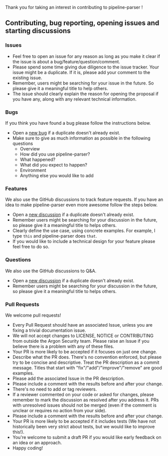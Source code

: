 Thank you for taking an interest in contributing to pipeline-parser !

## Contributing, bug reporting, opening issues and starting discussions

### Issues

- Feel free to open an issue for any reason as long as you make it clear if the issue is about a bug/feature/question/comment.
- Please spend some time giving due diligence to the issue tracker. Your issue might be a duplicate. If it is, please add your comment to the existing issue.
- Remember, users might be searching for your issue in the future. So please give it a meaningful title to help others.
- The issue should clearly explain the reason for opening the proposal if you have any, along with any relevant technical information.

### Bugs

If you think you have found a bug please follow the instructions below.

- Open a [new bug](https://github.com/khulnasoft-lab/pipeline-parser/issues/new?assignees=&labels=&template=bug_report.md) if a duplicate doesn't already exist.
- Make sure to give as much information as possible in the following questions
  - Overview
  - How did you use pipeline-parser?
  - What happened?
  - What did you expect to happen?
  - Environment
  - Anything else you would like to add

### Features

We also use the GitHub discussions to track feature requests. If you have an idea to make pipeline-parser even more awesome follow the steps below.

- Open a [new discussion](https://github.com/khulnasoft-lab/pipeline-parser/discussions/new?category_id=19113743) if a duplicate doesn't already exist.
- Remember users might be searching for your discussion in the future, so please give it a meaningful title to helps others.
- Clearly define the use case, using concrete examples. For example, I type `this` and pipeline-parser does `that`.
- If you would like to include a technical design for your feature please feel free to do so.

### Questions

We also use the GitHub discussions to Q&A.

- Open a [new discussion](https://github.com/khulnasoft-lab/pipeline-parser/discussions/new) if a duplicate doesn't already exist.
- Remember users might be searching for your discussion in the future, so please give it a meaningful title to helps others.

### Pull Requests

We welcome pull requests!

- Every Pull Request should have an associated Issue, unless you are fixing a trivial documentation issue.
- We will not accept changes to LICENSE, NOTICE or CONTRIBUTING from outside the Argon Security team. Please raise an Issue if you believe there is a problem with any of these files.
- Your PR is more likely to be accepted if it focuses on just one change.
- Describe what the PR does. There's no convention enforced, but please try to be concise and descriptive. Treat the PR description as a commit message. Titles that start with "fix"/"add"/"improve"/"remove" are good examples.
- Please add the associated Issue in the PR description.
- Please include a comment with the results before and after your change.
- There's no need to add or tag reviewers.
- If a reviewer commented on your code or asked for changes, please remember to mark the discussion as resolved after you address it. PRs with unresolved issues should not be merged (even if the comment is unclear or requires no action from your side).
- Please include a comment with the results before and after your change.
- Your PR is more likely to be accepted if it includes tests (We have not historically been very strict about tests, but we would like to improve this!).
- You're welcome to submit a draft PR if you would like early feedback on an idea or an approach.
- Happy coding!
